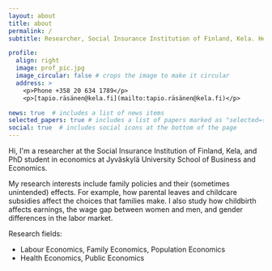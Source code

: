 ```yaml
---
layout: about
title: about
permalink: /
subtitle: Researcher, Social Insurance Institution of Finland, Kela. Helsinki

profile:
  align: right
  image: prof_pic.jpg
  image_circular: false # crops the image to make it circular
  address: >
    <p>Phone +358 20 634 1789</p>
    <p>[tapio.räsänen@kela.fi](mailto:tapio.räsänen@kela.fi)</p>

news: true  # includes a list of news items
selected_papers: true # includes a list of papers marked as "selected={true}"
social: true  # includes social icons at the bottom of the page
---
```


Hi, I'm a researcher at the Social Insurance Institution of Finland, Kela, and PhD student in economics at Jyväskylä University School of Business and Economics. 

My research interests include family policies and their (sometimes unintended) effects. For example, how parental leaves and childcare subsidies affect the choices that families make. I also study how childbirth affects earnings, the wage gap between women and men, and gender differences in the labor market.

Research fields:
- Labour Economics, Family Economics, Population Economics
- Health Economics, Public Economics

<!--Write your biography here. Tell the world about yourself. Link to your favorite [subreddit](http://reddit.com). You can put a picture in, too. The code is already in, just name your picture `prof_pic.jpg` and put it in the `img/` folder.

Put your address / P.O. box / other info right below your picture. You can also disable any these elements by editing `profile` property of the YAML header of your `_pages/about.md`. Edit `_bibliography/papers.bib` and Jekyll will render your [publications page](/al-folio/publications/) automatically.

Link to your social media connections, too. This theme is set up to use [Font Awesome icons](http://fortawesome.github.io/Font-Awesome/) and [Academicons](https://jpswalsh.github.io/academicons/), like the ones below. Add your Facebook, Twitter, LinkedIn, Google Scholar, or just disable all of them.-->

